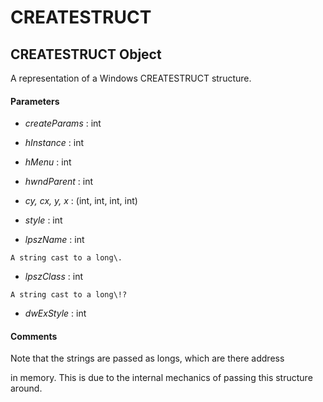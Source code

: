 # CREATESTRUCT

## CREATESTRUCT Object

A representation of a Windows CREATESTRUCT structure\.

#### Parameters


  -  *createParams* : int

    

  -  *hInstance* : int

    

  -  *hMenu* : int

    

  -  *hwndParent* : int

    

  -  *cy, cx, y, x* : \(int, int, int, int\)

    

  -  *style* : int

    

  -  *lpszName* : int

    A string cast to a long\.

  -  *lpszClass* : int

    A string cast to a long\!?

  -  *dwExStyle* : int

    

#### Comments
Note that the strings are passed as longs, which are there address 

in memory\.  This is due to the internal mechanics of passing this structure around\.